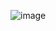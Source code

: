 ![image](https://github.com/Friendloops/.github/assets/25646906/07539c18-8fef-4eca-8704-7810fffcc022)
